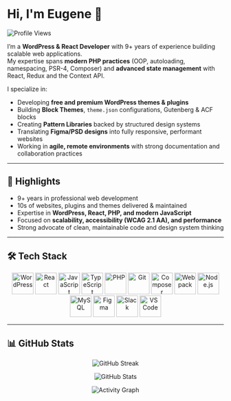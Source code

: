 # Hi, I'm Eugene 👋

![Profile Views](https://komarev.com/ghpvc/?username=EugeneKyale&color=blue&style=flat-square)

I’m a **WordPress & React Developer** with 9+ years of experience building scalable web applications.  
My expertise spans **modern PHP practices** (OOP, autoloading, namespacing, PSR-4, Composer) and **advanced state management** with React, Redux and the Context API.  

I specialize in:  
- Developing **free and premium WordPress themes & plugins**  
- Building **Block Themes**, `theme.json` configurations, Gutenberg & ACF blocks  
- Creating **Pattern Libraries** backed by structured design systems  
- Translating **Figma/PSD designs** into fully responsive, performant websites  
- Working in **agile, remote environments** with strong documentation and collaboration practices  

---

## 🚀 Highlights
- 9+ years in professional web development  
- 10s of websites, plugins and themes delivered & maintained  
- Expertise in **WordPress, React, PHP, and modern JavaScript**  
- Focused on **scalability, accessibility (WCAG 2.1 AA), and performance**  
- Strong advocate of clean, maintainable code and design system thinking  

---

## 🛠️ Tech Stack  

<section align="center">
  <!-- Languages -->
  <img src="https://cdn.jsdelivr.net/gh/devicons/devicon/icons/wordpress/wordpress-original.svg" alt="WordPress" width="50" height="50"/>
  <img src="https://cdn.jsdelivr.net/gh/devicons/devicon/icons/react/react-original.svg" alt="React" width="50" height="50"/>
  <img src="https://cdn.jsdelivr.net/gh/devicons/devicon/icons/javascript/javascript-original.svg" alt="JavaScript" width="50" height="50"/>
  <img src="https://cdn.jsdelivr.net/gh/devicons/devicon/icons/typescript/typescript-original.svg" alt="TypeScript" width="50" height="50"/>
  <img src="https://cdn.jsdelivr.net/gh/devicons/devicon/icons/php/php-original.svg" alt="PHP" width="50" height="50"/>
  <img src="https://cdn.jsdelivr.net/gh/devicons/devicon/icons/git/git-original.svg" alt="Git" width="50" height="50"/>
  <img src="https://cdn.jsdelivr.net/gh/devicons/devicon/icons/composer/composer-original.svg" alt="Composer" width="50" height="50"/>
  <img src="https://cdn.jsdelivr.net/gh/devicons/devicon/icons/webpack/webpack-original.svg" alt="Webpack" width="50" height="50"/>
  <img src="https://cdn.jsdelivr.net/gh/devicons/devicon/icons/nodejs/nodejs-original.svg" alt="Node.js" width="50" height="50"/>
  <img src="https://cdn.jsdelivr.net/gh/devicons/devicon/icons/mysql/mysql-original.svg" alt="MySQL" width="50" height="50"/>
    <img src="https://cdn.jsdelivr.net/gh/devicons/devicon/icons/figma/figma-original.svg" alt="Figma" width="50" height="50"/>
  <img src="https://cdn.jsdelivr.net/gh/devicons/devicon/icons/slack/slack-original.svg" alt="Slack" width="50" height="50"/>
  <img src="https://cdn.jsdelivr.net/gh/devicons/devicon/icons/vscode/vscode-original.svg" alt="VS Code" width="50" height="50"/>
</section>

---

## 📊 GitHub Stats  

<p align="center">
  <img src="https://github-readme-streak-stats.herokuapp.com/?user=EugeneKyale&theme=default" alt="GitHub Streak"/>
</p>

<p align="center">
  <img src="https://github-readme-stats.vercel.app/api?username=EugeneKyale&show_icons=true&count_private=true&include_all_commits=true&hide_border=true" alt="GitHub Stats"/>
</p>

<p align="center">
  <img src="https://github-readme-activity-graph.vercel.app/graph?username=EugeneKyale&theme=github" alt="Activity Graph"/>
</p>
